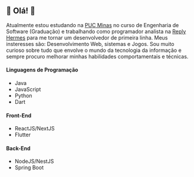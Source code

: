 ## :star2: Olá! :star2:

Atualmente estou estudando na [PUC Minas](https://www.pucminas.br/main/Paginas/default.aspx) no curso de Engenharia de Software (Graduação) e trabalhando como programador analista na [Reply Hermes](https://www.reply.com/brick-reply/br/hermes-reply) para me tornar um desenvolvedor de primeira linha. Meus insteresses são: Desenvolvimento Web, sistemas e Jogos. Sou muito curioso sobre tudo que envolve o mundo da tecnologia da informação e sempre procuro melhorar minhas habilidades comportamentais e técnicas.

#### Linguagens de Programação
- Java
- JavaScript
- Python
- Dart

#### Front-End
- ReactJS/NextJS
- Flutter

#### Back-End
- NodeJS/NestJS
- Spring Boot
